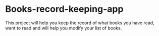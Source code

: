 # Books-record-keeping-app
This project will help you keep the record of what books you have read, want to read and will help you modify your list of books.
